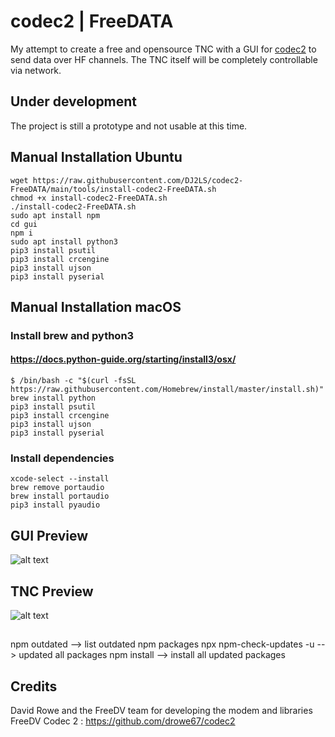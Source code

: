 # codec2 | FreeDATA
My attempt to create a free and opensource TNC with a GUI for [codec2](https://github.com/drowe67/codec2) to send data over HF channels. 
The TNC itself will be completely controllable via network.

## Under development
The project is still a prototype and not usable at this time.

## Manual Installation Ubuntu
```
wget https://raw.githubusercontent.com/DJ2LS/codec2-FreeDATA/main/tools/install-codec2-FreeDATA.sh
chmod +x install-codec2-FreeDATA.sh
./install-codec2-FreeDATA.sh
sudo apt install npm
cd gui
npm i
sudo apt install python3
pip3 install psutil
pip3 install crcengine
pip3 install ujson
pip3 install pyserial
```
## Manual Installation macOS
### Install brew and python3
#### https://docs.python-guide.org/starting/install3/osx/

```
$ /bin/bash -c "$(curl -fsSL https://raw.githubusercontent.com/Homebrew/install/master/install.sh)"
brew install python
pip3 install psutil
pip3 install crcengine
pip3 install ujson
pip3 install pyserial

```
### Install dependencies
```
xcode-select --install
brew remove portaudio
brew install portaudio
pip3 install pyaudio
```






## GUI Preview
![alt text](https://github.com/DJ2LS/FreeDATA/blob/main/documentation/FreeDATA_GUI_Preview.png "GUI Preview")

## TNC Preview
![alt text](https://github.com/DJ2LS/FreeDATA/blob/main/documentation/FreeDATA_TNC_Preview.png "TNC Preview")

##
npm outdated --> list outdated npm packages
npx npm-check-updates -u --> updated all packages
npm install --> install all updated packages

## Credits
David Rowe and the FreeDV team for developing the modem and libraries
FreeDV Codec 2 : https://github.com/drowe67/codec2
